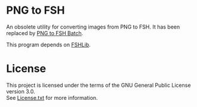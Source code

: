 # PNG to FSH

An obsolete utility for converting images from PNG to FSH.
It has been replaced by [PNG to FSH Batch](https://github.com/0xC0000054/PngtoFshBatch).

This program depends on [FSHLib](https://github.com/0xC0000054/FSHLib).

# License

This project is licensed under the terms of the GNU General Public License version 3.0.   
See [License.txt](License.txt) for more information.